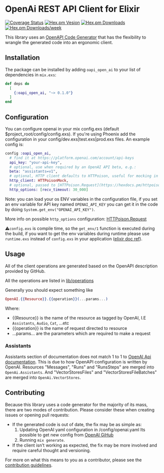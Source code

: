 # OpenAi REST API Client for Elixir
[![Coverage Status](https://coveralls.io/repos/github/wois-org/open-api-open-ai/badge.svg?branch=master)](https://coveralls.io/github/wois-org/open-api-open-ai?branch=master)
[![Hex.pm Vesion](https://img.shields.io/hexpm/v/oapi_open_ai.svg)]()
[![Hex.pm Downloads](https://img.shields.io/hexpm/dt/oapi_open_ai.svg)]()
[![Hex.pm Downloads/week](https://img.shields.io/hexpm/dw/oapi_open_ai.svg)]()

This library uses an [OpenAPI Code Generator](https://github.com/aj-foster/open-api-generator) that has the flexibility to wrangle the generated code into an ergonomic client.

## Installation

The package can be installed by adding `oapi_open_ai` to your list of dependencies in `mix.exs`:

```elixir
def deps do
  [
    {:oapi_open_ai, "~> 0.1.0"}
  ]
end
```

## Configuration
You can configure openai in your mix config.exs (default $project_root/config/config.exs). If you're using Phoenix add the configuration in your config/dev.exs|test.exs|prod.exs files. An example config is:

```elixir
config :oapi_open_ai,
  # find it at https://platform.openai.com/account/api-keys
  api_key: "your-api-key",
  # optional, use when required by an OpenAI API beta, e.g.:
  beta: "assistants=v1",
  # optional, HTTP client defaults to HTTPoison, useful for mocking in tests
  http_client: HTTPoisonMock,
  # optional, passed to [HTTPoison.Request](https://hexdocs.pm/httpoison/HTTPoison.Request.html) options
  http_options: [recv_timeout: 30_000]
```
Note: you can load your os ENV variables in the configuration file, if you set an env variable for API key named `OPENAI_API_KEY` you can get it in the code by doing `System.get_env("OPENAI_API_KEY")`.

More info on possible `http_options` configuration: [HTTPoison.Request](https://hexdocs.pm/httpoison/HTTPoison.Request.html)

⚠️`config.exs` is compile time, so the `get_env/1` function is executed during the build, if you want to get the env variables during runtime please use `runtime.exs` instead of `config.exs` in your application ([elixir doc ref](https://elixir-lang.org/getting-started/mix-otp/config-and-releases.html#configuration)).

## Usage
All of the client operations are generated based on the OpenAPI description provided by GitHub.

All the operations are listed in [lib/operations](/lib/operations)

Generally you should expect something like
```elixir
OpenAI.{{Resource}}.{{operation}}(...params...)
```

Where:
* {{Resource}} is the name of the resource as tagged by OpenAI, I.E `Assistants`, `Audio`, `Cat`, ...etc
* {{operation}} is the name of request directed to resource
* ...params... are the parameters which are required to make a request

### Assistants
Assistants section of documentation does not match 1 to 1 to [OpenAI Api documentation](https://platform.openai.com/docs/api-reference/). This is due to how OpenAPI configuration is written by OpenAI. 
Resources "Messages", "Runs" and "RunsSteps" are merged into `OpenAi.Assistants`. And "VectorStoresFiles" and "VectorStoresFileBatches" are merged into `OpenAi.VectorStores`.

## Contributing

Because this library uses a code generator for the majority of its mass, there are two modes of contribution.
Please consider these when creating issues or opening pull requests:

* If the generated code is out of date, the fix may be as simple as:
  1. Updating OpenAI yaml configuration in /config/openai.yaml 
    Its possible to get new config from [OpenAI GiHub](https://github.com/openai/openai-openapi/blob/master/openapi.yaml)
  2. Running `mix generate`.
* If the client isn't working as expected, the fix may be more involved and require careful thought and versioning.

For more on what this means to you as a contributor, please see the [contribution guidelines](CONTRIBUTING.md).
